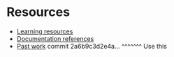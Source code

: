 # Resources

- [Learning resources](learning-resources.md)
- [Documentation references](doc-references__.md)
- [Past work](past-work.md)
commit 2a6b9c3d2e4a...
         ^^^^^^^
         Use this
